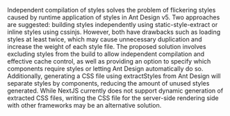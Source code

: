 Independent compilation of styles solves the problem of flickering styles caused by runtime application of styles in Ant Design v5. Two approaches are suggested: building styles independently using static-style-extract or inline styles using cssinjs. However, both have drawbacks such as loading styles at least twice, which may cause unnecessary duplication and increase the weight of each style file. The proposed solution involves excluding styles from the build to allow independent compilation and effective cache control, as well as providing an option to specify which components require styles or letting Ant Design automatically do so. Additionally, generating a CSS file using extractStyles from Ant Design will separate styles by components, reducing the amount of unused styles generated. While NextJS currently does not support dynamic generation of extracted CSS files, writing the CSS file for the server-side rendering side with other frameworks may be an alternative solution.
